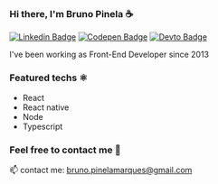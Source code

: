 ### Hi there, I'm Bruno Pinela ☕

[![Linkedin Badge](https://img.shields.io/badge/LinkedIn-0077B5?style=for-the-badge&logo=linkedin&logoColor=white)](https://www.linkedin.com/in/bruno-pinela) [![Codepen Badge](	https://img.shields.io/badge/Codepen-000000?style=for-the-badge&logo=codepen&logoColor=white)](https://codepen.io/bpinela) [![Devto Badge](https://img.shields.io/badge/dev.to-0A0A0A?style=for-the-badge&logo=dev-dot-to&logoColor=white)](https://dev.to/pineladsn)

I've been working as Front-End Developer since 2013

### Featured techs ⚛️

- React
- React native
- Node
- Typescript

### Feel free to contact me 📧

:mailbox: contact me: bruno.pinelamarques@gmail.com
